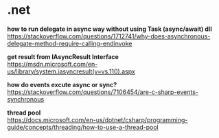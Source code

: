 # .net

**how to run delegate in async way without using Task (async/await) dll**  
https://stackoverflow.com/questions/1712741/why-does-asynchronous-delegate-method-require-calling-endinvoke  

**get result from IAsyncResult Interface**  
https://msdn.microsoft.com/en-us/library/system.iasyncresult(v=vs.110).aspx  

**how do events excute async or sync?**  
https://stackoverflow.com/questions/7106454/are-c-sharp-events-synchronous  


**thread pool**  
https://docs.microsoft.com/en-us/dotnet/csharp/programming-guide/concepts/threading/how-to-use-a-thread-pool  



